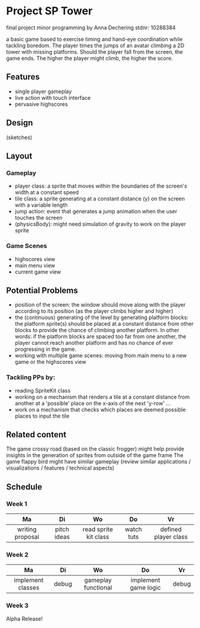 # Project SP Tower
final project minor programming by Anna Dechering stdnr: 10288384

a basic game based to exercise timing and hand-eye coordination while tackling boredom. 
The player times the jumps of an avatar climbing a 2D tower with missing platforms. Should the player fall from the screen, the game ends. The higher the player might climb, the higher the score. 



Features 
---------
- single player gameplay
- live action with touch interface 
- pervasive highscores

Design
------

(sketches)



Layout
-------
### Gameplay
- player class: 
 	a sprite that moves within the boundaries of the screen's width
 	at a constant speed 
- tile class: 
	a sprite generating at a constant distance (y) on the screen
	with a variable length 
- jump action:
	event that generates a jump animation when the user touches the screen
- (physicsBody):
	might need simulation of gravity to work on the player sprite

### Game Scenes
- highscores view
- main menu view
- current game view





Potential Problems
--------------------

- position of the screen: 
	the window should move along with the player according to its position (as the player climbs higher and higher)
- the (continuous) generating of the level by generating platform blocks:
	the platform sprite(s) should be placed at a constant distance from other blocks to provide the chance of climbing another platform.
	In other words: if the platform blocks are spaced too far from one another, the player cannot reach another platform and has no chance of ever progressing in the game.
- working with multiple game scenes: 
	moving from main menu to a new game or the highscores view


### Tackling PPs by:
- reading SpriteKit class
- working on a mechanism that renders a tile at a constant distance from another at a 'possible' place on the x-axis of the next 'y-row' ... 
- work on a mechanism that checks which places are deemed possible places to input the tile 



Related content
---------------
The game crossy road (based on the classic frogger) might help provide insights in the generation of sprites from outside of the game frame
The game flappy bird might have similar gameplay 
(review similar applications / visualizations / features / technical aspects)



Schedule
---------

### Week 1

| Ma             | Di        | Wo            |  Do      | Vr    | 
|:--------------:|:---------:|:-------------:|:--------:|:-----:|
|writing proposal|pitch ideas| read sprite kit class| watch tuts | defined player class|


### Week 2

| Ma           | Di         | Wo            |  Do      | Vr    | 
|:------------:|:----------:|:-------------:|:--------:|:-----:|
|implement classes| debug |gameplay functional|implement game logic| debug|

### Week 3

Alpha Release!












